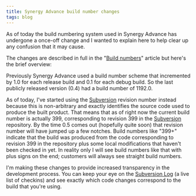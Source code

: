 ```yaml
---
title: Synergy Advance build number changes
tags: blog
---
```


As of today the build numbering system used in Synergy Advance has undergone a once-off change and I wanted to explain here to help clear up any confusion that it may cause.

The changes are described in full in the "[Build numbers](http://www.wincent.com/wiki/Build%20numbers)" article but here's the brief overview:

Previously Synergy Advance used a build number scheme that incremented by 1.0 for each release build and 0.1 for each debug build. So the last publicly released version (0.4) had a build number of 1192.0.

As of today, I've started using the [Subversion](http://www.wincent.com/wiki/Subversion) revision number instead because this is non-arbitrary and exactly identifies the source code used to produce the built product. That means that as of right now the current build number is actually 399, corresponding to revision 399 in the [Subversion](http://www.wincent.com/wiki/Subversion) repository. By the time 0.5 comes out (hopefully quite soon) that revision number will have jumped up a few notches. Build numbers like "399+" indicate that the build was produced from the code corresponding to revision 399 in the repository plus some local modifications that haven't been checked in yet. In reality only I will see build numbers like that with plus signs on the end; customers will always see straight build numbers.

I'm making these changes to provide increased transparency in the development process. You can keep your eye on the [Subversion Log](http://www.wincent.com/a/about/wincent/weblog/svn-log/archives/index.php) (a live list of checkins) and see exactly which code changes correspond to the build that you're using.
